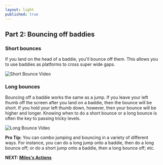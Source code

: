 ```yaml
---
layout: light
published: true
---
```


## Part 2: Bouncing off baddies

### Short bounces

If you land on the head of a baddie, you'll bounce off them. This allows you to use baddies as platforms to cross super wide gaps.

![Short Bounce Video](http://i.imgur.com/swCXAU1.gif)

### Long bounces

Bouncing off a baddie works the same as a jump. If you leave your left thumb off the screen after you land on a baddie, then the bounce will be short. If you hold your left thumb down, however, then your bounce will be higher and longer. Knowing when to do a short bounce or a long bounce is often the key to passing tricky levels.

![Long Bounce Video](http://i.imgur.com/iAznDYT.gif)

**Pro Tip:** You can combo jumping and bouncing in a variety of different ways. For instance, you can do a long jump onto a baddie, then do a long bounce off; or do a short jump onto a baddie, then a long bounce off; etc. 

**NEXT: [Miles's Actions](/manual/milesactions)**
